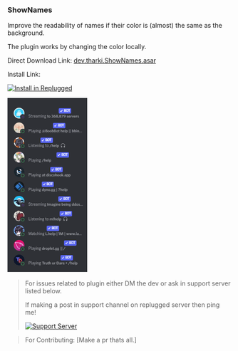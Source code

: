 ### ShowNames

Improve the readability of names if their color is (almost) the same as the background.

The plugin works by changing the color locally.

Direct Download Link: [dev.tharki.ShowNames.asar](https://github.com/Tharki-God/ShowNames/releases/latest/download/dev.tharki.ShowNames.asar)

Install Link:

[![Install in Replugged](https://img.shields.io/badge/-Install%20in%20Replugged-blue?style=for-the-badge&logo=none)](https://replugged.dev/install?identifier=Tharki-God/ShowNames&source=github)

![image](https://raw.githubusercontent.com/Tharki-God/files-random-host/main/bdpluginsassets/shownames.gif)

> For issues related to plugin either DM the dev or ask in support server listed below.
>
>If making a post in support channel on replugged server then ping me!
>
> [![Support Server](https://discordapp.com/api/guilds/919649417005506600/widget.png?style=banner3)](https://discord.gg/SgKSKyh9gY)

> For Contributing: [Make a pr thats all.]
